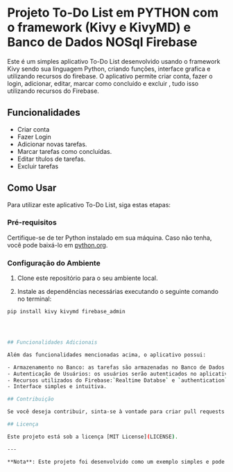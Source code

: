 # Projeto To-Do List em PYTHON com o framework (Kivy e KivyMD) e Banco de Dados NOSql Firebase

Este é um simples aplicativo To-Do List desenvolvido usando o framework Kivy sendo sua linguagem Python, criando funções, interface grafica e utilizando recursos do firebase. O aplicativo permite criar conta, fazer o login, adicionar, editar, marcar como concluído e excluir , tudo isso utilizando recursos do Firebase.

## Funcionalidades
- Criar conta
- Fazer Login 
- Adicionar novas tarefas.
- Marcar tarefas como concluídas.
- Editar títulos de tarefas.
- Excluir tarefas

## Como Usar

Para utilizar este aplicativo To-Do List, siga estas etapas:

### Pré-requisitos

Certifique-se de ter Python instalado em sua máquina. Caso não tenha, você pode baixá-lo em [python.org](https://www.python.org/).

### Configuração do Ambiente

1. Clone este repositório para o seu ambiente local.

2. Instale as dependências necessárias executando o seguinte comando no terminal:

```bash
pip install kivy kivymd firebase_admin




## Funcionalidades Adicionais

Além das funcionalidades mencionadas acima, o aplicativo possui:

- Armazenamento no Banco: as tarefas são armazenadas no Banco de Dados NoSql `Realtime Databse`.
- Autenticação de Usuários: os usuários serão autenticados no aplicativo pelo `authentication`.
- Recursos utilizados do Firebase:`Realtime Databse` e `authentication`.
- Interface simples e intuitiva.

## Contribuição

Se você deseja contribuir, sinta-se à vontade para criar pull requests ou relatar problemas encontrados.

## Licença

Este projeto está sob a licença [MIT License](LICENSE).

---

**Nota**: Este projeto foi desenvolvido como um exemplo simples e pode não estar otimizado para casos de uso em produção.

